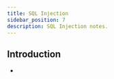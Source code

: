 ```yaml
---
title: SQL Injection
sidebar_position: 7
description: SQL Injection notes.
---
```


## Introduction
- 